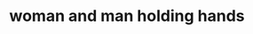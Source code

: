 ---
layout: people&body
title: woman and man holding hands
emoji: woman_and_man_holding_hands
permalink: 👫.html
image: assets/img/3moji/woman_and_man_holding_hands.png
---